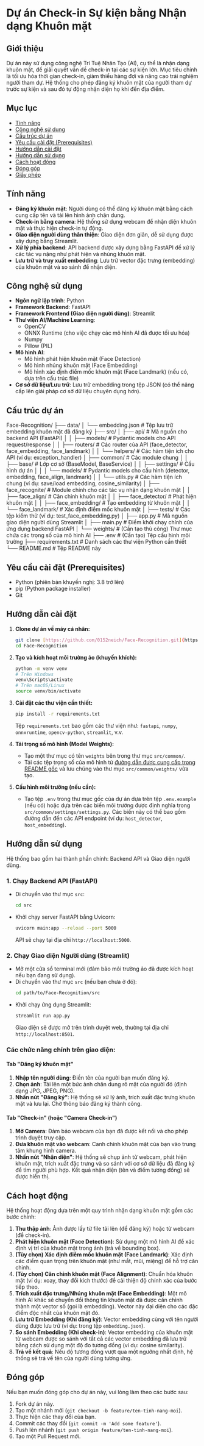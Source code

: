# Dự án Check-in Sự kiện bằng Nhận dạng Khuôn mặt

## Giới thiệu

Dự án này sử dụng công nghệ Trí Tuệ Nhân Tạo (AI), cụ thể là nhận dạng khuôn mặt, để giải quyết vấn đề check-in tại các sự kiện lớn. Mục tiêu chính là tối ưu hóa thời gian check-in, giảm thiểu hàng đợi và nâng cao trải nghiệm người tham dự. Hệ thống cho phép đăng ký khuôn mặt của người tham dự trước sự kiện và sau đó tự động nhận diện họ khi đến địa điểm.

## Mục lục

- [Tính năng](#tính-năng)
- [Công nghệ sử dụng](#công-nghệ-sử-dụng)
- [Cấu trúc dự án](#cấu-trúc-dự-án)
- [Yêu cầu cài đặt (Prerequisites)](#yêu-cầu-cài-đặt-prerequisites)
- [Hướng dẫn cài đặt](#hướng-dẫn-cài-đặt)
- [Hướng dẫn sử dụng](#hướng-dẫn-sử-dụng)
- [Cách hoạt động](#cách-hoạt-động)
- [Đóng góp](#đóng-góp)
- [Giấy phép](#giấy-phép)

## Tính năng

- **Đăng ký khuôn mặt**: Người dùng có thể đăng ký khuôn mặt bằng cách cung cấp tên và tải lên hình ảnh chân dung.
- **Check-in bằng camera**: Hệ thống sử dụng webcam để nhận diện khuôn mặt và thực hiện check-in tự động.
- **Giao diện người dùng thân thiện**: Giao diện đơn giản, dễ sử dụng được xây dựng bằng Streamlit.
- **Xử lý phía backend**: API backend được xây dựng bằng FastAPI để xử lý các tác vụ nặng như phát hiện và nhúng khuôn mặt.
- **Lưu trữ và truy xuất embedding**: Lưu trữ vector đặc trưng (embedding) của khuôn mặt và so sánh để nhận diện.

## Công nghệ sử dụng

- **Ngôn ngữ lập trình**: Python
- **Framework Backend**: FastAPI
- **Framework Frontend (Giao diện người dùng)**: Streamlit
- **Thư viện AI/Machine Learning**:
    - OpenCV
    - ONNX Runtime (cho việc chạy các mô hình AI đã được tối ưu hóa)
    - Numpy
    - Pillow (PIL)
- **Mô hình AI**:
    - Mô hình phát hiện khuôn mặt (Face Detection)
    - Mô hình nhúng khuôn mặt (Face Embedding)
    - Mô hình xác định điểm mốc khuôn mặt (Face Landmark) (nếu có, dựa trên cấu trúc file)
- **Cơ sở dữ liệu/Lưu trữ**: Lưu trữ embedding trong tệp JSON (có thể nâng cấp lên giải pháp cơ sở dữ liệu chuyên dụng hơn).

## Cấu trúc dự án
Face-Recognition/
├── data/
│   └── embedding.json        # Tệp lưu trữ embedding khuôn mặt đã đăng ký
├── src/
│   ├── api/                  # Mã nguồn cho backend API (FastAPI)
│   │   ├── models/           # Pydantic models cho API request/response
│   │   ├── routers/          # Các router của API (face_detector, face_embedding, face_landmark)
│   │   └── helpers/          # Các hàm tiện ích cho API (ví dụ: exception_handler)
│   ├── common/               # Các module chung
│   │   ├── base/             # Lớp cơ sở (BaseModel, BaseService)
│   │   ├── settings/         # Cấu hình dự án
│   │   │   └── models/       # Pydantic models cho cấu hình (detector, embedding, face_align, landmark)
│   │   └── utils.py          # Các hàm tiện ích chung (ví dụ: save/load embedding, cosine_similarity)
│   ├── face_recognite/       # Module chính cho các tác vụ nhận dạng khuôn mặt
│   │   ├── face_align/       # Căn chỉnh khuôn mặt
│   │   ├── face_detector/    # Phát hiện khuôn mặt
│   │   ├── face_embedding/   # Tạo embedding từ khuôn mặt
│   │   └── face_landmark/    # Xác định điểm mốc khuôn mặt
│   ├── tests/                # Các tệp kiểm thử (ví dụ: test_face_embedding.py)
│   ├── app.py                # Mã nguồn giao diện người dùng Streamlit
│   ├── main.py               # Điểm khởi chạy chính của ứng dụng backend FastAPI
│   └── weights/              # (Cần tạo thủ công) Thư mục chứa các trọng số của mô hình AI
├── .env                      # (Cần tạo) Tệp cấu hình môi trường
├── requirements.txt          # Danh sách các thư viện Python cần thiết
└── README.md                 # Tệp README này


## Yêu cầu cài đặt (Prerequisites)

- Python (phiên bản khuyến nghị: 3.8 trở lên)
- pip (Python package installer)
- Git

## Hướng dẫn cài đặt

1.  **Clone dự án về máy cá nhân:**
    ```bash
    git clone [https://github.com/0152neich/Face-Recognition.git](https://github.com/0152neich/Face-Recognition.git)
    cd Face-Recognition
    ```

2.  **Tạo và kích hoạt môi trường ảo (khuyến khích):**
    ```bash
    python -m venv venv
    # Trên Windows
    venv\Scripts\activate
    # Trên macOS/Linux
    source venv/bin/activate
    ```

3.  **Cài đặt các thư viện cần thiết:**
    ```bash
    pip install -r requirements.txt
    ```
    Tệp `requirements.txt` bao gồm các thư viện như: `fastapi`, `numpy`, `onnxruntime`, `opencv-python`, `streamlit`, v.v.

4.  **Tải trọng số mô hình (Model Weights):**
    -   Tạo một thư mục có tên `weights` bên trong thư mục `src/common/`.
    -   Tải các tệp trọng số của mô hình từ [đường dẫn được cung cấp trong README gốc](https://drive.google.com/drive/folders/1yXVLcex64GkvVZMAHi-89Kz3bE5NGYMx?usp=sharing) và lưu chúng vào thư mục `src/common/weights/` vừa tạo.

5.  **Cấu hình môi trường (nếu cần):**
    -   Tạo tệp `.env` trong thư mục gốc của dự án dựa trên tệp `.env.example` (nếu có) hoặc dựa trên các biến môi trường được định nghĩa trong `src/common/settings/settings.py`. Các biến này có thể bao gồm đường dẫn đến các API endpoint (ví dụ: `host_detector`, `host_embedding`).

## Hướng dẫn sử dụng

Hệ thống bao gồm hai thành phần chính: Backend API và Giao diện người dùng.

### 1. Chạy Backend API (FastAPI)

-   Di chuyển vào thư mục `src`:
    ```bash
    cd src
    ```
-   Khởi chạy server FastAPI bằng Uvicorn:
    ```bash
    uvicorn main:app --reload --port 5000
    ```
    API sẽ chạy tại địa chỉ `http://localhost:5000`.

### 2. Chạy Giao diện Người dùng (Streamlit)

-   Mở một cửa sổ terminal mới (đảm bảo môi trường ảo đã được kích hoạt nếu bạn đang sử dụng).
-   Di chuyển vào thư mục `src` (nếu bạn chưa ở đó):
    ```bash
    cd path/to/Face-Recognition/src
    ```
-   Khởi chạy ứng dụng Streamlit:
    ```bash
    streamlit run app.py
    ```
    Giao diện sẽ được mở trên trình duyệt web, thường tại địa chỉ `http://localhost:8501`.

### Các chức năng chính trên giao diện:

#### Tab "Đăng ký khuôn mặt"

1.  **Nhập tên người dùng**: Điền tên của người bạn muốn đăng ký.
2.  **Chọn ảnh**: Tải lên một bức ảnh chân dung rõ mặt của người đó (định dạng JPG, JPEG, PNG).
3.  **Nhấn nút "Đăng ký"**: Hệ thống sẽ xử lý ảnh, trích xuất đặc trưng khuôn mặt và lưu lại. Chờ thông báo đăng ký thành công.

#### Tab "Check-in" (hoặc "Camera Check-in")

1.  **Mở Camera**: Đảm bảo webcam của bạn đã được kết nối và cho phép trình duyệt truy cập.
2.  **Đưa khuôn mặt vào webcam**: Canh chỉnh khuôn mặt của bạn vào trung tâm khung hình camera.
3.  **Nhấn nút "Nhận diện"**: Hệ thống sẽ chụp ảnh từ webcam, phát hiện khuôn mặt, trích xuất đặc trưng và so sánh với cơ sở dữ liệu đã đăng ký để tìm người phù hợp. Kết quả nhận diện (tên và điểm tương đồng) sẽ được hiển thị.

## Cách hoạt động

Hệ thống hoạt động dựa trên một quy trình nhận dạng khuôn mặt gồm các bước chính:

1.  **Thu thập ảnh**: Ảnh được lấy từ file tải lên (để đăng ký) hoặc từ webcam (để check-in).
2.  **Phát hiện khuôn mặt (Face Detection)**: Sử dụng một mô hình AI để xác định vị trí của khuôn mặt trong ảnh (trả về bounding box).
3.  **(Tùy chọn) Xác định điểm mốc khuôn mặt (Face Landmark)**: Xác định các điểm quan trọng trên khuôn mặt (như mắt, mũi, miệng) để hỗ trợ căn chỉnh.
4.  **(Tùy chọn) Căn chỉnh khuôn mặt (Face Alignment)**: Chuẩn hóa khuôn mặt (ví dụ: xoay, thay đổi kích thước) để cải thiện độ chính xác của bước tiếp theo.
5.  **Trích xuất đặc trưng/Nhúng khuôn mặt (Face Embedding)**: Một mô hình AI khác sẽ chuyển đổi thông tin khuôn mặt đã được căn chỉnh thành một vector số (gọi là embedding). Vector này đại diện cho các đặc điểm độc nhất của khuôn mặt đó.
6.  **Lưu trữ Embedding (Khi đăng ký)**: Vector embedding cùng với tên người dùng được lưu trữ (ví dụ: trong tệp `embedding.json`).
7.  **So sánh Embedding (Khi check-in)**: Vector embedding của khuôn mặt từ webcam được so sánh với tất cả các vector embedding đã lưu trữ bằng cách sử dụng một độ đo tương đồng (ví dụ: cosine similarity).
8.  **Trả về kết quả**: Nếu độ tương đồng vượt qua một ngưỡng nhất định, hệ thống sẽ trả về tên của người dùng tương ứng.

## Đóng góp

Nếu bạn muốn đóng góp cho dự án này, vui lòng làm theo các bước sau:

1.  Fork dự án này.
2.  Tạo một nhánh mới (`git checkout -b feature/ten-tinh-nang-moi`).
3.  Thực hiện các thay đổi của bạn.
4.  Commit các thay đổi (`git commit -m 'Add some feature'`).
5.  Push lên nhánh (`git push origin feature/ten-tinh-nang-moi`).
6.  Tạo một Pull Request mới.